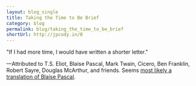 ```yaml
---
layout: blog_single
title: Taking the Time to Be Brief
category: blog
permalink: blog/taking_the_time_to_be_brief
shortUrl: http://jpcody.in/0
---
```

<p class="big_quote darker_quote">"If I had more time, I would have written a shorter letter."</p>
<p class="quote_caption">&mdash;Attributed to T.S. Eliot, Blaise Pascal, Mark Twain, Cicero, Ben Franklin, Robert Sayre, Douglas McArthur, and friends. Seems <a href="http://en.wikiquote.org/wiki/Blaise_Pascal">most likely a translation of Blaise Pascal</a>.</p>